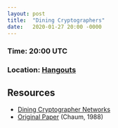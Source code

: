```yaml
---
layout: post
title:  "Dining Cryptographers"
date:   2020-01-27 20:00 -0000
---
```


### Time: 20:00 UTC
### Location: [Hangouts](https://hangouts.google.com/call/CQ1iuILE1j2js95DzgrzAEEE)

## Resources

+ [Dining Cryptographer Networks](http://homepages.herts.ac.uk/~comqjs1/Dining.pdf)
+ [Original Paper](http://www.cs.cornell.edu/people/egs/herbivore/dcnets.html) (Chaum, 1988)
